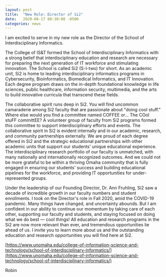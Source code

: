 ```yaml
---
layout: post
title:  "New Role: Director of Si2"
date:   2020-08-17 08:30:00 -0500
categories: news
---
```


I am excited to serve in my new role as the Director of the School of Interdisciplinary Informatics.

The College of IS&T formed the School of Interdisciplinary Informatics with a strong belief that interdisciplinary education and research are necessary for preparing the next generation of IT workforce and stimulating innovation. The School is called Si2 (S-I-two) for short. As an academic unit, Si2 is home to leading interdisciplinary informatics programs in Cybersecurity, Bioinformatics, Biomedical Informatics, and IT Innovation. Each degree program draws on the in-depth foundational knowledge in life sciences, public healthcare, information security, multimedia, and the arts to build innovative curricula that transcend these fields.

The collaborative spirit runs deep in Si2. You will find uncommon camaraderie among Si2 faculty that are passionate about "doing cool stuff." Where else would you find a committee named COFFEE or... The COol stuFF committEE? A volunteer group of faculty from Si2 programs formed this committee to support interdisciplinary efforts and events. The collaborative spirit in Si2 is evident internally and in our academic, research, and community partnerships externally. We are proud of each degree offered in Si2 and the strategic educational partnerships with other academic units that support our students' unique educational experience. The interdisciplinary research portfolio of our faculty is unmatched, with many nationally and internationally recognized outcomes. And we could not be more grateful to be within a thriving Omaha community that is fully engaged in ensuring our students' success and building educational pipelines for the workforce, and providing IT opportunities for under-represented groups.

Under the leadership of our Founding Director, Dr. Ann Fruhling, Si2 saw a decade of incredible growth in our faculty numbers and student enrollments. I took on the Director's role in Fall 2020, amid the COVID-19 pandemic. Many things have changed, and uncertainty abounds. But I am confident in our ability to continue our momentum by taking care of each other, supporting our faculty and students, and staying focused on doing what we do best — cool things! All education and research programs in the Si2 are now more relevant than ever, and tremendous opportunities lie ahead of us. I invite you to learn more about us and the outstanding education and research opportunities you will find here at Si2.

[https://www.unomaha.edu/college-of-information-science-and-technology/school-of-interdisciplinary-informatics/](https://www.unomaha.edu/college-of-information-science-and-technology/school-of-interdisciplinary-informatics/)

Robin
